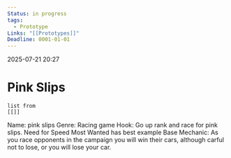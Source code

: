 ```yaml
---
Status: in progress
tags:
  - Prototype
Links: "[[Prototypes]]"
Deadline: 0001-01-01
---
```

2025-07-21 20:27
# Pink Slips
```dataview
list from
[[]]
```


Name: pink slips
	Genre: Racing game
	Hook: Go up rank and race for pink slips. Need for Speed Most Wanted has best example
Base Mechanic:
	As you race opponents in the campaign you will win their cars, although carful not to lose, or you will lose your car.
